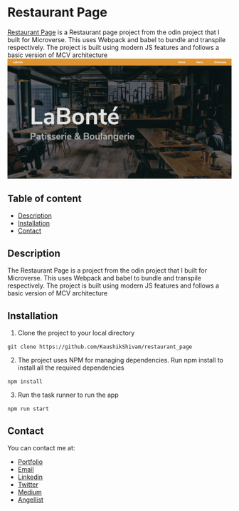 # Restaurant Page

[Restaurant Page](https://raw.githack.com/KaushikShivam/restaurant_page/feature-restaurant/dist/index.html) is a Restaurant page project from the odin project that I built for Microverse. This uses Webpack and babel to bundle and transpile respectively.
The project is built using modern JS features and follows a basic version of MCV architecture
![Screenshot](screenshot.png)

## Table of content

- [Description](#Description)
- [Installation](#installation)
- [Contact](#contact)

## Description

The Restaurant Page is a project from the odin project that I built for Microverse. This uses Webpack and babel to bundle and transpile respectively.
The project is built using modern JS features and follows a basic version of MCV architecture

## Installation

1. Clone the project to your local directory

```
git clone https://github.com/KaushikShivam/restaurant_page
```

2. The project uses NPM for managing dependencies. Run npm install to install all the required dependencies

```
npm install
```

3. Run the task runner to run the app

```
npm run start
```

## Contact

You can contact me at:

- [Portfolio](https://www.shivamkaushik.com)
- [Email](mailto:shivamkaushikofficial@gmail.com)
- [Linkedin](https://www.linkedin.com/in/kshivamdev/)
- [Twitter](https://twitter.com/kShivamDev)
- [Medium](https://medium.com/@shivamkaushikofficial)
- [Angellist](https://angel.co/kshivamdev)
